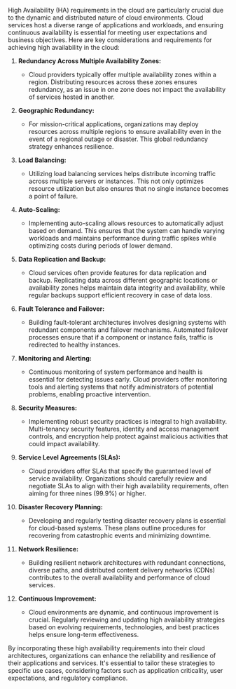 High Availability (HA) requirements in the cloud are particularly crucial due to the dynamic and distributed nature of cloud environments. Cloud services host a diverse range of applications and workloads, and ensuring continuous availability is essential for meeting user expectations and business objectives. Here are key considerations and requirements for achieving high availability in the cloud:

1. **Redundancy Across Multiple Availability Zones:**
   - Cloud providers typically offer multiple availability zones within a region. Distributing resources across these zones ensures redundancy, as an issue in one zone does not impact the availability of services hosted in another.

2. **Geographic Redundancy:**
   - For mission-critical applications, organizations may deploy resources across multiple regions to ensure availability even in the event of a regional outage or disaster. This global redundancy strategy enhances resilience.

3. **Load Balancing:**
   - Utilizing load balancing services helps distribute incoming traffic across multiple servers or instances. This not only optimizes resource utilization but also ensures that no single instance becomes a point of failure.

4. **Auto-Scaling:**
   - Implementing auto-scaling allows resources to automatically adjust based on demand. This ensures that the system can handle varying workloads and maintains performance during traffic spikes while optimizing costs during periods of lower demand.

5. **Data Replication and Backup:**
   - Cloud services often provide features for data replication and backup. Replicating data across different geographic locations or availability zones helps maintain data integrity and availability, while regular backups support efficient recovery in case of data loss.

6. **Fault Tolerance and Failover:**
   - Building fault-tolerant architectures involves designing systems with redundant components and failover mechanisms. Automated failover processes ensure that if a component or instance fails, traffic is redirected to healthy instances.

7. **Monitoring and Alerting:**
   - Continuous monitoring of system performance and health is essential for detecting issues early. Cloud providers offer monitoring tools and alerting systems that notify administrators of potential problems, enabling proactive intervention.

8. **Security Measures:**
   - Implementing robust security practices is integral to high availability. Multi-tenancy security features, identity and access management controls, and encryption help protect against malicious activities that could impact availability.

9. **Service Level Agreements (SLAs):**
   - Cloud providers offer SLAs that specify the guaranteed level of service availability. Organizations should carefully review and negotiate SLAs to align with their high availability requirements, often aiming for three nines (99.9%) or higher.

10. **Disaster Recovery Planning:**
    - Developing and regularly testing disaster recovery plans is essential for cloud-based systems. These plans outline procedures for recovering from catastrophic events and minimizing downtime.

11. **Network Resilience:**
    - Building resilient network architectures with redundant connections, diverse paths, and distributed content delivery networks (CDNs) contributes to the overall availability and performance of cloud services.

12. **Continuous Improvement:**
    - Cloud environments are dynamic, and continuous improvement is crucial. Regularly reviewing and updating high availability strategies based on evolving requirements, technologies, and best practices helps ensure long-term effectiveness.

By incorporating these high availability requirements into their cloud architectures, organizations can enhance the reliability and resilience of their applications and services. It's essential to tailor these strategies to specific use cases, considering factors such as application criticality, user expectations, and regulatory compliance.
